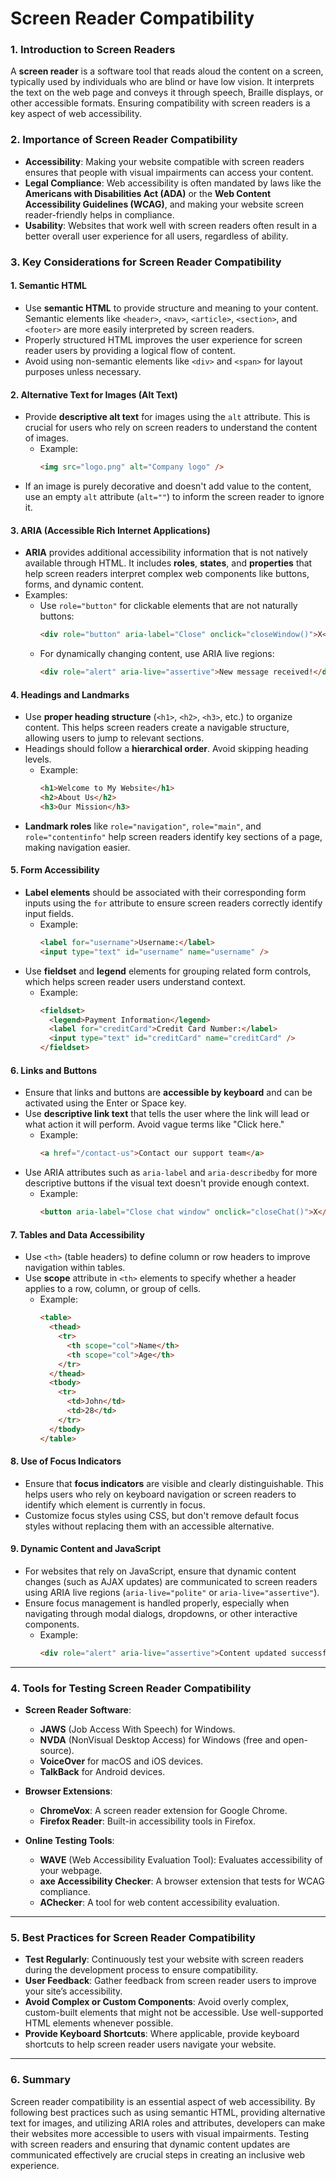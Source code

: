 # **Screen Reader Compatibility**

### **1. Introduction to Screen Readers**

A **screen reader** is a software tool that reads aloud the content on a screen, typically used by individuals who are blind or have low vision. It interprets the text on the web page and conveys it through speech, Braille displays, or other accessible formats. Ensuring compatibility with screen readers is a key aspect of web accessibility.

### **2. Importance of Screen Reader Compatibility**

- **Accessibility**: Making your website compatible with screen readers ensures that people with visual impairments can access your content.
- **Legal Compliance**: Web accessibility is often mandated by laws like the **Americans with Disabilities Act (ADA)** or the **Web Content Accessibility Guidelines (WCAG)**, and making your website screen reader-friendly helps in compliance.
- **Usability**: Websites that work well with screen readers often result in a better overall user experience for all users, regardless of ability.

### **3. Key Considerations for Screen Reader Compatibility**

#### **1. Semantic HTML**
- Use **semantic HTML** to provide structure and meaning to your content. Semantic elements like `<header>`, `<nav>`, `<article>`, `<section>`, and `<footer>` are more easily interpreted by screen readers.
- Properly structured HTML improves the user experience for screen reader users by providing a logical flow of content.
- Avoid using non-semantic elements like `<div>` and `<span>` for layout purposes unless necessary.

#### **2. Alternative Text for Images (Alt Text)**
- Provide **descriptive alt text** for images using the `alt` attribute. This is crucial for users who rely on screen readers to understand the content of images.
  - Example:
    ```html
    <img src="logo.png" alt="Company logo" />
    ```
- If an image is purely decorative and doesn't add value to the content, use an empty `alt` attribute (`alt=""`) to inform the screen reader to ignore it.

#### **3. ARIA (Accessible Rich Internet Applications)**
- **ARIA** provides additional accessibility information that is not natively available through HTML. It includes **roles**, **states**, and **properties** that help screen readers interpret complex web components like buttons, forms, and dynamic content.
- Examples:
  - Use `role="button"` for clickable elements that are not naturally buttons:
    ```html
    <div role="button" aria-label="Close" onclick="closeWindow()">X</div>
    ```
  - For dynamically changing content, use ARIA live regions:
    ```html
    <div role="alert" aria-live="assertive">New message received!</div>
    ```

#### **4. Headings and Landmarks**
- Use **proper heading structure** (`<h1>`, `<h2>`, `<h3>`, etc.) to organize content. This helps screen readers create a navigable structure, allowing users to jump to relevant sections.
- Headings should follow a **hierarchical order**. Avoid skipping heading levels.
  - Example:
    ```html
    <h1>Welcome to My Website</h1>
    <h2>About Us</h2>
    <h3>Our Mission</h3>
    ```
- **Landmark roles** like `role="navigation"`, `role="main"`, and `role="contentinfo"` help screen readers identify key sections of a page, making navigation easier.

#### **5. Form Accessibility**
- **Label elements** should be associated with their corresponding form inputs using the `for` attribute to ensure screen readers correctly identify input fields.
  - Example:
    ```html
    <label for="username">Username:</label>
    <input type="text" id="username" name="username" />
    ```
- Use **fieldset** and **legend** elements for grouping related form controls, which helps screen reader users understand context.
  - Example:
    ```html
    <fieldset>
      <legend>Payment Information</legend>
      <label for="creditCard">Credit Card Number:</label>
      <input type="text" id="creditCard" name="creditCard" />
    </fieldset>
    ```

#### **6. Links and Buttons**
- Ensure that links and buttons are **accessible by keyboard** and can be activated using the Enter or Space key.
- Use **descriptive link text** that tells the user where the link will lead or what action it will perform. Avoid vague terms like "Click here."
  - Example:
    ```html
    <a href="/contact-us">Contact our support team</a>
    ```
- Use ARIA attributes such as `aria-label` and `aria-describedby` for more descriptive buttons if the visual text doesn't provide enough context.
  - Example:
    ```html
    <button aria-label="Close chat window" onclick="closeChat()">X</button>
    ```

#### **7. Tables and Data Accessibility**
- Use `<th>` (table headers) to define column or row headers to improve navigation within tables.
- Use **scope** attribute in `<th>` elements to specify whether a header applies to a row, column, or group of cells.
  - Example:
    ```html
    <table>
      <thead>
        <tr>
          <th scope="col">Name</th>
          <th scope="col">Age</th>
        </tr>
      </thead>
      <tbody>
        <tr>
          <td>John</td>
          <td>28</td>
        </tr>
      </tbody>
    </table>
    ```

#### **8. Use of Focus Indicators**
- Ensure that **focus indicators** are visible and clearly distinguishable. This helps users who rely on keyboard navigation or screen readers to identify which element is currently in focus.
- Customize focus styles using CSS, but don't remove default focus styles without replacing them with an accessible alternative.

#### **9. Dynamic Content and JavaScript**
- For websites that rely on JavaScript, ensure that dynamic content changes (such as AJAX updates) are communicated to screen readers using ARIA live regions (`aria-live="polite"` or `aria-live="assertive"`).
- Ensure focus management is handled properly, especially when navigating through modal dialogs, dropdowns, or other interactive components.
  - Example:
    ```html
    <div role="alert" aria-live="assertive">Content updated successfully!</div>
    ```

---

### **4. Tools for Testing Screen Reader Compatibility**

- **Screen Reader Software**:
  - **JAWS** (Job Access With Speech) for Windows.
  - **NVDA** (NonVisual Desktop Access) for Windows (free and open-source).
  - **VoiceOver** for macOS and iOS devices.
  - **TalkBack** for Android devices.
  
- **Browser Extensions**:
  - **ChromeVox**: A screen reader extension for Google Chrome.
  - **Firefox Reader**: Built-in accessibility tools in Firefox.

- **Online Testing Tools**:
  - **WAVE** (Web Accessibility Evaluation Tool): Evaluates accessibility of your webpage.
  - **axe Accessibility Checker**: A browser extension that tests for WCAG compliance.
  - **AChecker**: A tool for web content accessibility evaluation.

---

### **5. Best Practices for Screen Reader Compatibility**

- **Test Regularly**: Continuously test your website with screen readers during the development process to ensure compatibility.
- **User Feedback**: Gather feedback from screen reader users to improve your site’s accessibility.
- **Avoid Complex or Custom Components**: Avoid overly complex, custom-built elements that might not be accessible. Use well-supported HTML elements whenever possible.
- **Provide Keyboard Shortcuts**: Where applicable, provide keyboard shortcuts to help screen reader users navigate your website.

---

### **6. Summary**

Screen reader compatibility is an essential aspect of web accessibility. By following best practices such as using semantic HTML, providing alternative text for images, and utilizing ARIA roles and attributes, developers can make their websites more accessible to users with visual impairments. Testing with screen readers and ensuring that dynamic content updates are communicated effectively are crucial steps in creating an inclusive web experience.
